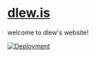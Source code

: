 # [dlew.is](http://www.dlew.is)

welcome to dlew's website!

[![Deployment](https://github.com/d-lew/dlew.is/actions/workflows/deploy.yaml/badge.svg)](https://github.com/d-lew/dlew.is/actions/workflows/deploy.yaml)
